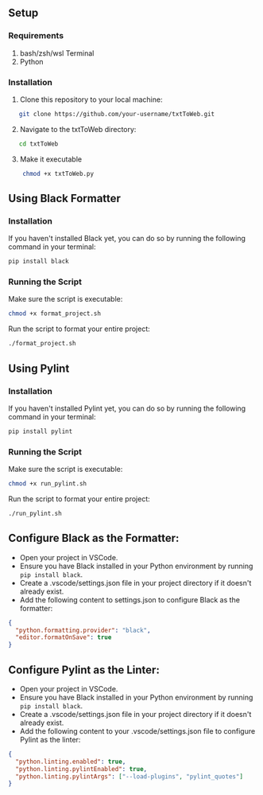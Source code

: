 ## Setup

### Requirements

1. bash/zsh/wsl Terminal
2. Python

### Installation

1. Clone this repository to your local machine:

```bash
   git clone https://github.com/your-username/txtToWeb.git
```

2. Navigate to the txtToWeb directory:

```bash
   cd txtToWeb
```

3. Make it executable

```bash
    chmod +x txtToWeb.py
```

## Using Black Formatter

### Installation

If you haven't installed Black yet, you can do so by running the following command in your terminal:

```bash
pip install black
```

### Running the Script

Make sure the script is executable:

```bash
chmod +x format_project.sh
```

Run the script to format your entire project:

```bash
./format_project.sh
```

## Using Pylint

### Installation

If you haven't installed Pylint yet, you can do so by running the following command in your terminal:

```bash
pip install pylint
```

### Running the Script

Make sure the script is executable:

```bash
chmod +x run_pylint.sh
```

Run the script to format your entire project:

```bash
./run_pylint.sh
```

## Configure Black as the Formatter:

- Open your project in VSCode.
- Ensure you have Black installed in your Python environment by running `pip install black`.
- Create a .vscode/settings.json file in your project directory if it doesn't already exist.
- Add the following content to settings.json to configure Black as the formatter:

```json
{
  "python.formatting.provider": "black",
  "editor.formatOnSave": true
}
```

## Configure Pylint as the Linter:

- Open your project in VSCode.
- Ensure you have Black installed in your Python environment by running `pip install black`.
- Create a .vscode/settings.json file in your project directory if it doesn't already exist.
- Add the following content to your .vscode/settings.json file to configure Pylint as the linter:

```json
{
  "python.linting.enabled": true,
  "python.linting.pylintEnabled": true,
  "python.linting.pylintArgs": ["--load-plugins", "pylint_quotes"]
}
```
